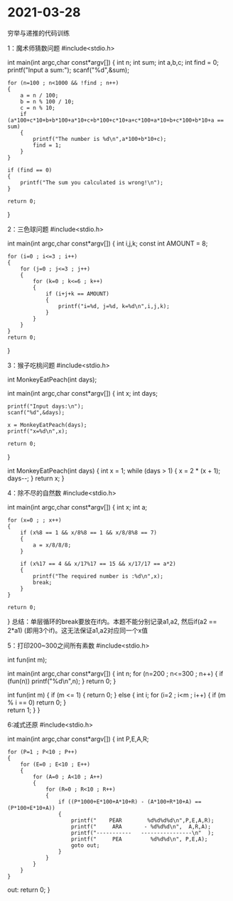 # 2021-03-28
穷举与递推的代码训练

1：魔术师猜数问题
#include<stdio.h>

int main(int argc,char const*argv[])
{
	int n;
	int sum;
	int a,b,c;
	int find = 0;
	printf("Input a sum:");
	scanf("%d",&sum);
	
	for (n=100 ; n<1000 && !find ; n++)
	{
		a = n / 100;
		b = n % 100 / 10;
		c = n % 10;
		if (a*100+c*10+b+b*100+a*10+c+b*100+c*10+a+c*100+a*10+b+c*100+b*10+a == sum)
		{
			printf("The number is %d\n",a*100+b*10+c);
			find = 1;
		}
	}
	
	if (find == 0)
	{
		printf("The sum you calculated is wrong!\n");
	}
	
	return 0;
}

2：三色球问题
#include<stdio.h>

int main(int argc,char const*argv[])
{
	int i,j,k;
	const int AMOUNT  =  8;
	
	for (i=0 ; i<=3 ; i++)
	{
		for (j=0 ; j<=3 ; j++)
		{
			for (k=0 ; k<=6 ; k++)
			{
				if (i+j+k == AMOUNT)
				{
					printf("i=%d, j=%d, k=%d\n",i,j,k);
				}
			}
		}
	} 
	return 0;
}

3：猴子吃桃问题
#include<stdio.h>

int MonkeyEatPeach(int days);

int main(int argc,char const*argv[])
{
	int    x;
	int days;
	
	printf("Input days:\n");
	scanf("%d",&days);
	
	x = MonkeyEatPeach(days);
	printf("x=%d\n",x);
	
	return 0;
}

int MonkeyEatPeach(int days)
{
	int x = 1;
	while (days > 1)
	{
		x = 2 * (x + 1);
		days--;
	}
	return x;
}

4：除不尽的自然数
#include<stdio.h>

int main(int argc,char const*argv[])
{
	int x;
	int a;
	
	for (x=0 ; ; x++)
	{
		if (x%8 == 1 && x/8%8 == 1 && x/8/8%8 == 7)
		{
			a = x/8/8/8;
		}
		
		if (x%17 == 4 && x/17%17 == 15 && x/17/17 == a*2)
		{
			printf("The required number is :%d\n",x);
			break;
		}
	}
	
	return 0;
}
总结：单层循环的break要放在if内。本题不能分别记录a1,a2,
然后if(a2 == 2*a1) (即用3个if)。这无法保证a1,a2对应同一个x值

5：打印200~300之间所有素数
#include<stdio.h>

int fun(int m);

int main(int argc,char const*argv[])
{
	int n;
	for (n=200 ; n<=300 ; n++)
	{
		if (fun(n))
		printf("%d\n",n);
	}
	return 0;
}

int fun(int m)
{
	if (m <= 1)
	{
		return 0;
	}
	else
	{
		int i;
		for (i=2 ; i<m ; i++)
		{
			if (m % i == 0)
			return 0;
		}		
		return 1;
	}
}

6:减式还原
#include<stdio.h>

int main(int argc,char const*argv[])
{
	int P,E,A,R;
	
	for (P=1 ; P<10 ; P++)
	{
		for (E=0 ; E<10 ; E++)
		{
			for (A=0 ; A<10 ; A++)
			{
				for (R=0 ; R<10 ; R++)
				{
					if ((P*1000+E*100+A*10+R) - (A*100+R*10+A) == (P*100+E*10+A))
					{
						printf("    PEAR        %d%d%d%d\n",P,E,A,R);
						printf("     ARA       - %d%d%d\n",  A,R,A);
						printf("-----------   ----------------\n"  );
						printf("     PEA         %d%d%d\n", P,E,A);
						goto out;
					}
				}
			}
		}
	}
out: 
	return 0;
}
